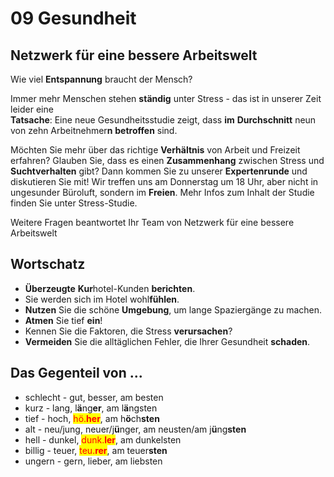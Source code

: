 # 09 Gesundheit

## Netzwerk für eine bessere Arbeitswelt

Wie viel **Entspannung** braucht der Mensch?

Immer mehr Menschen stehen **ständig** unter Stress - das ist in unserer Zeit leider eine\
**Tatsache**: Eine neue Gesundheitsstudie zeigt, dass **im** **Durchschnitt** neun von zehn Arbeitnehmer**n** **betroffen** sind.

Möchten Sie mehr über das richtige **Verhältnis** von Arbeit und Freizeit erfahren? Glauben Sie, dass es einen **Zusammenhang** zwischen Stress und **Suchtverhalten** gibt? Dann kommen Sie zu unserer **Expertenrunde** und diskutieren Sie mit! Wir treffen uns am Donnerstag um 18 Uhr, aber nicht in ungesunder Büroluft, sondern im **Freien**. Mehr Infos zum Inhalt der Studie finden Sie unter Stress-Studie.

Weitere Fragen beantwortet Ihr Team von Netzwerk für eine bessere Arbeitswelt

## Wortschatz

* **Überzeugte** **Kur**hotel-Kunden **berichten**.
* Sie werden sich im Hotel wohl**fühlen**.
* **Nutzen** Sie die schöne **Umgebung**, um lange Spaziergänge zu machen.
* **Atmen** Sie tief **ein**!
* Kennen Sie die Faktoren, die Stress **verursachen**?
* **Vermeiden** Sie die alltäglichen Fehler, die Ihrer Gesundheit **schaden**.

## Das Gegenteil von ...

* schlecht - gut, besser, am besten
* kurz - lang, l**ä**ng**er**, am l**ä**ngsten
* tief - hoch, <mark style="color:red;">hö.</mark><mark style="color:red;">**her**</mark>, am h**ö**ch**sten**
* alt - neu/jung, neuer/j**ü**nger, am neusten/am j**ü**ng**sten**
* hell - dunkel, <mark style="color:red;">dunk.</mark><mark style="color:red;">**ler**</mark>, am dunkelsten
* billig - teuer, <mark style="color:red;">teu.</mark><mark style="color:red;">**rer**</mark>, am teuer**sten**
* ungern - gern, lieber, am liebsten

